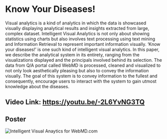 # Know Your Diseases!

Visual analytics is a kind of analytics in which the data is showcased visually displaying analytical results and insights extracted from large, complex dataset. Intelligent Visual Analytics is not only about showing statistics using charts but also involves text processing using text mining and Information Retrieval to represent important information visually. ‘Know your diseases!’ is one such kind of intelligent visual analytics. In this paper, we describe the analytical system in its entirety, ranging from the visualizations displayed and the principals involved behind its selection. The data from Q/A portal called WebMD is processed, cleaned and visualized to not only look aesthetically pleasing but also to convey the information visually. The goal of this system is to convey information to the fullest and consequently, encourage users to interact with the system to gain utmost knowledge about the diseases.

## Video Link: https://youtu.be/-2L6YvNG3TQ 

## Poster

![Intelligent Visual Anaytics for WebMD.com](https://github.com/saloni29993/DataViz-WebMD/poster_v1/Poster-WebMDAnalytics.png "Intelligent Visual Anaytics for WebMD.com")

